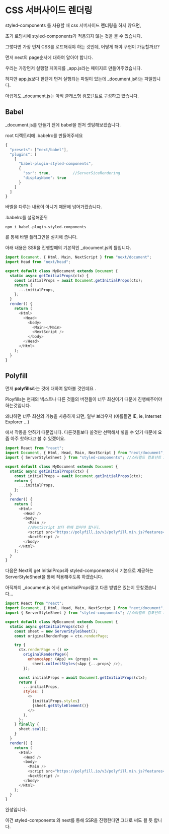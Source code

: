 # CSS 서버사이드 렌더링

styled-components 를 사용할 때 css 서버사이드 렌더링을 하지 않으면, 

초기 로딩시에 styled-components가 적용되지 않는 것을 볼 수 있습니다. 

그렇다면 가장 먼저 CSS를 로드해줘야 하는 것인데, 어떻게 해야 구현이 가능할까요?



먼저 next의 page순서에 대하여 알아야 합니다. 

우리는 가장먼저 실행할 페이지를 \_app.js라는 페이지로 만들어주었습니다. 

하지만 app.js보다 한단계 먼저 실행되는 파일이 있는데 \_document.js라는 파일입니다. 



아쉽게도 \_document.js는 아직 클래스형 컴포넌트로 구성하고 있습니다. 

## Babel

\_document.js를 만들기 전에 babel을 먼저 셋팅해보겠습니다. 

root 디렉토리에 .babelrc를 만들어주세요

```javascript
{
  "presets": ["next/babel"],
  "plugins": [
    [
      "babel-plugin-styled-components",
      {
        "ssr": true,          //ServerSiceRendering
        "displayName": true
      }
    ]
  ]
}
```

바벨을 다루는 내용이 아니기 때문에 넘어가겠습니다. 

.babelrc를 설정해준뒤 

```text
npm i babel-plugin-styled-components
```

를 통해 바벨 플러그인을 설치해 줍니다. 

아래 내용은 SSR을 진행할때의 기본적인 \_document.js의 틀입니다. 

```javascript
import Document, { Html, Main, NextScript } from "next/document";
import Head from "next/head";

export default class MyDocument extends Document {
  static async getInitialProps(ctx) {
    const initialProps = await Document.getInitialProps(ctx);
    return {
      ...initialProps,
    };
  }
  render() {
    return (
      <Html>
        <Head>
          <body>
            <Main></Main>
            <NextScript />
          </body>
        </Head>
      </Html>
    );
  }
}
```

## Polyfill

먼저 **polyfills**라는 것에 대하여 알아볼 것인데요 . 

Ployfills는 현재의 넥스트나 다른 것들의 버전들이 너무 최신이기 때문에 진행해주어야 하는것입니다. 

왜냐하면 너무 최신의 기능을 사용하게 되면, 일부 브라우저 \(예를들면 IE, ie, Internet Explorer ...\)

에서 작동을 안하기 때문입니다. 다른것들보다 쓸것만 선택해서 넣을 수 있기 때문에 요즘 아주 핫하다고 볼 수 있겠어요.

```javascript
import React from "react";
import Document, { Html, Head, Main, NextScript } from "next/document";
import { ServerStyleSheet } from "styled-components"; //스타일드 컴포넌트 SSR제공

export default class MyDocument extends Document {
  static async getInitialProps(ctx) {
    const initialProps = await Document.getInitialProps(ctx);
    return {
      ...initialProps,
    };
  }
  render() {
    return (
      <Html>
        <Head />
        <body>
          <Main />
          //NextScript 보다 위에 있어야 합니다. 
          <script src="https://polyfill.io/v3/polyfill.min.js?features=es6,es7,es8,es9,NodeList.prototype.forEach&flags=gated" />
          <NextScript />
        </body>
      </Html>
    );
  }
}

```

다음은 Next의 get InitialProps와 styled-components에서 기본으로 제공하는 ServerStyleSheet을 통해 적용해주도록 하겠습니다.

아직까지 \_document.js 에서 getInitialProps말고 다른 방법은 있는지 못찾겠습니다...

```javascript
import React from "react";
import Document, { Html, Head, Main, NextScript } from "next/document";
import { ServerStyleSheet } from "styled-components"; //스타일드 컴포넌트 SSR제공

export default class MyDocument extends Document {
  static async getInitialProps(ctx) {
    const sheet = new ServerStyleSheet();
    const originalRenderPage = ctx.renderPage;

    try {
      ctx.renderPage = () =>
        originalRenderPage({
          enhanceApp: (App) => (props) =>
            sheet.collectStyles(<App {...props} />),
        });

      const initialProps = await Document.getInitialProps(ctx);
      return {
        ...initialProps,
        styles: (
          <>
            {initialProps.styles}
            {sheet.getStyleElement()}
          </>
        ),
      };
    } finally {
      sheet.seal();
    }
  }
  render() {
    return (
      <Html>
        <Head />
        <body>
          <Main />
          <script src="https://polyfill.io/v3/polyfill.min.js?features=es6,es7,es8,es9,NodeList.prototype.forEach&flags=gated" />
          <NextScript />
        </body>
      </Html>
    );
  }
}

```

완성입니다. 

이건 styled-components 와 next를 통해 SSR을 진행한다면 그대로 써도 될 듯 합니다. 

